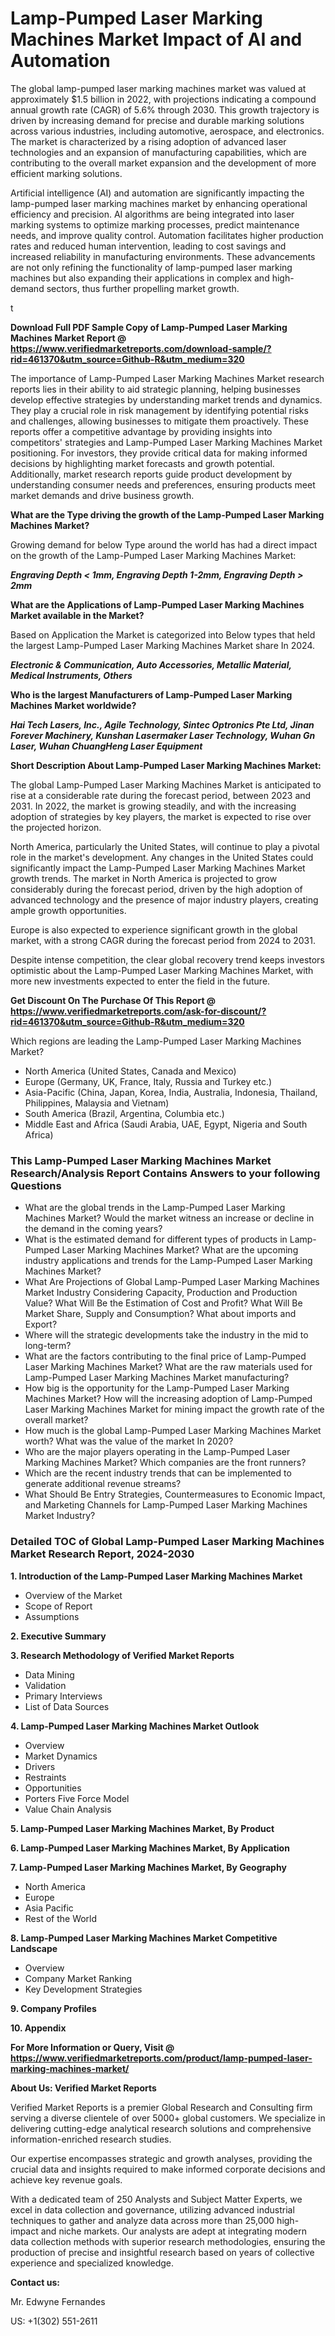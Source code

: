 <meta name="title" content="Global Lamp-Pumped Laser Marking Machines Market Impact of AI and Automation"><meta name="description" content="The global lamp-pumped laser marking machines market was valued at approximately $1.5 billion in 2022, with projections indicating a compound annual growth rate (CAGR)"><meta name="title" content="Lamp-Pumped Laser Marking Machines Market Size, Share, Scope, Trends, Growth, Opportunities, Analysis, Forecast"><h1>Lamp-Pumped Laser Marking Machines Market Impact of AI and Automation</h1><p>The global lamp-pumped laser marking machines market was valued at approximately $1.5 billion in 2022, with projections indicating a compound annual growth rate (CAGR) of 5.6% through 2030. This growth trajectory is driven by increasing demand for precise and durable marking solutions across various industries, including automotive, aerospace, and electronics. The market is characterized by a rising adoption of advanced laser technologies and an expansion of manufacturing capabilities, which are contributing to the overall market expansion and the development of more efficient marking solutions.</p><p>Artificial intelligence (AI) and automation are significantly impacting the lamp-pumped laser marking machines market by enhancing operational efficiency and precision. AI algorithms are being integrated into laser marking systems to optimize marking processes, predict maintenance needs, and improve quality control. Automation facilitates higher production rates and reduced human intervention, leading to cost savings and increased reliability in manufacturing environments. These advancements are not only refining the functionality of lamp-pumped laser marking machines but also expanding their applications in complex and high-demand sectors, thus further propelling market growth.</p>t</p><p id="" class=""><strong>Download Full PDF Sample Copy of Lamp-Pumped Laser Marking Machines Market Report @ <a href="https://www.verifiedmarketreports.com/download-sample/?rid=461370&utm_source=Github-R&utm_medium=320" target="_blank">https://www.verifiedmarketreports.com/download-sample/?rid=461370&utm_source=Github-R&utm_medium=320</a></strong></p><p>The importance of&nbsp;Lamp-Pumped Laser Marking Machines Market research reports lies in their ability to aid strategic planning, helping businesses develop effective strategies by understanding market trends and dynamics. They play a crucial role in risk management by identifying potential risks and challenges, allowing businesses to mitigate them proactively. These reports offer a competitive advantage by providing insights into competitors' strategies and Lamp-Pumped Laser Marking Machines Market positioning. For investors, they provide critical data for making informed decisions by highlighting market forecasts and growth potential. Additionally, market research reports guide product development by understanding consumer needs and preferences, ensuring products meet market demands and drive business growth.</p><p><strong>What are the&nbsp;Type driving the growth of the Lamp-Pumped Laser Marking Machines Market?</strong></p><p id="" class="">Growing demand for below Type around the world has had a direct impact on the growth of the Lamp-Pumped Laser Marking Machines Market:</p><em><strong>Engraving Depth < 1mm, Engraving Depth 1-2mm, Engraving Depth > 2mm</strong></em></p><strong>What are the&nbsp;Applications&nbsp;of Lamp-Pumped Laser Marking Machines Market available in the Market?</strong></p><p id="" class="">Based on Application the Market is categorized into Below types that held the largest Lamp-Pumped Laser Marking Machines Market share In 2024.</p><em><strong>Electronic & Communication, Auto Accessories, Metallic Material, Medical Instruments, Others</strong></em></p><strong>Who is the largest Manufacturers of Lamp-Pumped Laser Marking Machines Market worldwide?</strong></p><p><em><strong>Hai Tech Lasers, Inc., Agile Technology, Sintec Optronics Pte Ltd, Jinan Forever Machinery, Kunshan Lasermaker Laser Technology, Wuhan Gn Laser, Wuhan ChuangHeng Laser Equipment</strong></em></p><p id="" class=""><strong>Short Description About Lamp-Pumped Laser Marking Machines Market:</strong></p><p>The global Lamp-Pumped Laser Marking Machines Market is anticipated to rise at a considerable rate during the forecast period, between 2023 and 2031. In 2022, the market is growing steadily, and with the increasing adoption of strategies by key players, the market is expected to rise over the projected horizon.</p><p>North America, particularly the United States, will continue to play a pivotal role in the market's development. Any changes in the United States could significantly impact the Lamp-Pumped Laser Marking Machines Market growth trends. The market in North America is projected to grow considerably during the forecast period, driven by the high adoption of advanced technology and the presence of major industry players, creating ample growth opportunities.</p><p>Europe is also expected to experience significant growth in the global market, with a strong CAGR during the forecast period from 2024 to 2031.</p><p>Despite intense competition, the clear global recovery trend keeps investors optimistic about the Lamp-Pumped Laser Marking Machines Market, with more new investments expected to enter the field in the future.</p><p id="" class=""><strong>Get Discount On The Purchase Of This Report @ <a href="https://www.verifiedmarketreports.com/ask-for-discount/?rid=461370&utm_source=Github-R&utm_medium=320" target="_blank">https://www.verifiedmarketreports.com/ask-for-discount/?rid=461370&utm_source=Github-R&utm_medium=320</a></strong></p>Which regions are leading the Lamp-Pumped Laser Marking Machines Market?</p><ul><li>North America (United States, Canada and Mexico)</li><li>Europe (Germany, UK, France, Italy, Russia and Turkey etc.)</li><li>Asia-Pacific (China, Japan, Korea, India, Australia, Indonesia, Thailand, Philippines, Malaysia and Vietnam)</li><li>South America (Brazil, Argentina, Columbia etc.)</li><li>Middle East and Africa (Saudi Arabia, UAE, Egypt, Nigeria and South Africa)</li></ul><h3 id="" class="">This Lamp-Pumped Laser Marking Machines Market Research/Analysis Report Contains Answers to your following Questions</h3><ul><li>What are the global trends in the Lamp-Pumped Laser Marking Machines Market? Would the market witness an increase or decline in the demand in the coming years?</li><li>What is the estimated demand for different types of products in Lamp-Pumped Laser Marking Machines Market? What are the upcoming industry applications and trends for the Lamp-Pumped Laser Marking Machines Market?</li><li>What Are Projections of Global Lamp-Pumped Laser Marking Machines Market Industry Considering Capacity, Production and Production Value? What Will Be the Estimation of Cost and Profit? What Will Be Market Share, Supply and Consumption? What about imports and Export?</li><li>Where will the strategic developments take the industry in the mid to long-term?</li><li>What are the factors contributing to the final price of Lamp-Pumped Laser Marking Machines Market? What are the raw materials used for Lamp-Pumped Laser Marking Machines Market manufacturing?</li><li>How big is the opportunity for the Lamp-Pumped Laser Marking Machines Market? How will the increasing adoption of Lamp-Pumped Laser Marking Machines Market for mining impact the growth rate of the overall market?</li><li>How much is the global Lamp-Pumped Laser Marking Machines Market worth? What was the value of the market In 2020?</li><li>Who are the major players operating in the Lamp-Pumped Laser Marking Machines Market? Which companies are the front runners?</li><li>Which are the recent industry trends that can be implemented to generate additional revenue streams?</li><li>What Should Be Entry Strategies, Countermeasures to Economic Impact, and Marketing Channels for Lamp-Pumped Laser Marking Machines Market Industry?</li></ul><h3 id="" class="">Detailed TOC of Global Lamp-Pumped Laser Marking Machines Market Research Report, 2024-2030</h3><p id="" class=""><strong>1. Introduction of the Lamp-Pumped Laser Marking Machines Market</strong></p><ul><li>Overview of the Market</li><li>Scope of Report</li><li>Assumptions</li></ul><p id="" class=""><strong>2. Executive Summary</strong></p><p id="" class=""><strong>3. Research Methodology of Verified Market Reports</strong></p><ul><li>Data Mining</li><li>Validation</li><li>Primary Interviews</li><li>List of Data Sources</li></ul><p id="" class=""><strong>4. Lamp-Pumped Laser Marking Machines Market Outlook</strong></p><ul><li>Overview</li><li>Market Dynamics</li><li>Drivers</li><li>Restraints</li><li>Opportunities</li><li>Porters Five Force Model</li><li>Value Chain Analysis</li></ul><p id="" class=""><strong>5. Lamp-Pumped Laser Marking Machines Market, By Product</strong></p><p id="" class=""><strong>6. Lamp-Pumped Laser Marking Machines Market, By Application</strong></p><p id="" class=""><strong>7. Lamp-Pumped Laser Marking Machines Market, By Geography</strong></p><ul><li>North America</li><li>Europe</li><li>Asia Pacific</li><li>Rest of the World</li></ul><p id="" class=""><strong>8. Lamp-Pumped Laser Marking Machines Market Competitive Landscape</strong></p><ul><li>Overview</li><li>Company Market Ranking</li><li>Key Development Strategies</li></ul><p id="" class=""><strong>9. Company Profiles</strong></p><p id="" class=""><strong>10. Appendix</strong></p><p id="" class=""><strong>For More Information or Query, Visit @ <a href="https://www.verifiedmarketreports.com/product/lamp-pumped-laser-marking-machines-market/" target="_blank">https://www.verifiedmarketreports.com/product/lamp-pumped-laser-marking-machines-market/</a></strong></p><p id="" class=""><strong>About Us: Verified Market Reports</strong></p><p id="" class="">Verified Market Reports is a premier Global Research and Consulting firm serving a diverse clientele of over 5000+ global customers. We specialize in delivering cutting-edge analytical research solutions and comprehensive information-enriched research studies.</p><p id="" class="">Our expertise encompasses strategic and growth analyses, providing the crucial data and insights required to make informed corporate decisions and achieve key revenue goals.</p><p id="" class="">With a dedicated team of 250 Analysts and Subject Matter Experts, we excel in data collection and governance, utilizing advanced industrial techniques to gather and analyze data across more than 25,000 high-impact and niche markets. Our analysts are adept at integrating modern data collection methods with superior research methodologies, ensuring the production of precise and insightful research based on years of collective experience and specialized knowledge.</p><p id="" class=""><strong>Contact us:</strong></p><p id="" class="">Mr. Edwyne Fernandes</p><p id="" class="">US: +1(302) 551-2611</p>